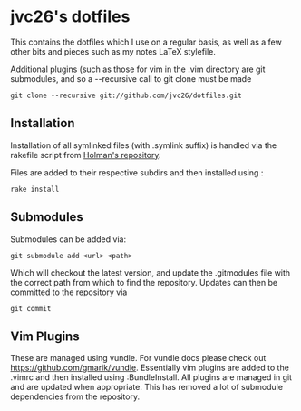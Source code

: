 # jvc26's dotfiles

This contains the dotfiles which I use on a regular basis, as well
as a few other bits and pieces such as my notes LaTeX stylefile.

Additional plugins (such as those for vim in the .vim directory are
git submodules, and so a --recursive call to git clone must be made

    git clone --recursive git://github.com/jvc26/dotfiles.git

## Installation

Installation of all symlinked files (with .symlink suffix) is handled via 
the rakefile script from [Holman's repository](https://github.com/holman/dotfiles/blob/master/Rakefile).

Files are added to their respective subdirs and then installed using :

    rake install

## Submodules

Submodules can be added via:

    git submodule add <url> <path>

Which will checkout the latest version, and update the .gitmodules file with 
the correct path from which to find the repository. Updates can then be 
committed to the repository via

    git commit

## Vim Plugins

These are managed using vundle. For vundle docs please check out
https://github.com/gmarik/vundle. Essentially vim plugins are added to the
.vimrc and then installed using :BundleInstall. All plugins are managed in
git and are updated when appropriate. This has removed a lot of submodule
dependencies from the repository.
